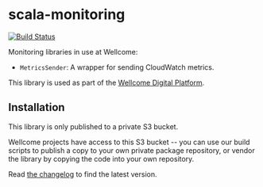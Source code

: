# scala-monitoring

[![Build Status](https://travis-ci.org/wellcometrust/scala-monitoring.svg?branch=master)](https://travis-ci.org/wellcometrust/scala-monitoring)

Monitoring libraries in use at Wellcome:

-   `MetricsSender`: A wrapper for sending CloudWatch metrics.

This library is used as part of the [Wellcome Digital Platform][platform].

[platform]: https://github.com/wellcometrust/platform

## Installation

This library is only published to a private S3 bucket.

Wellcome projects have access to this S3 bucket -- you can use our build
scripts to publish a copy to your own private package repository, or vendor
the library by copying the code into your own repository.

Read [the changelog](CHANGELOG.md) to find the latest version.
